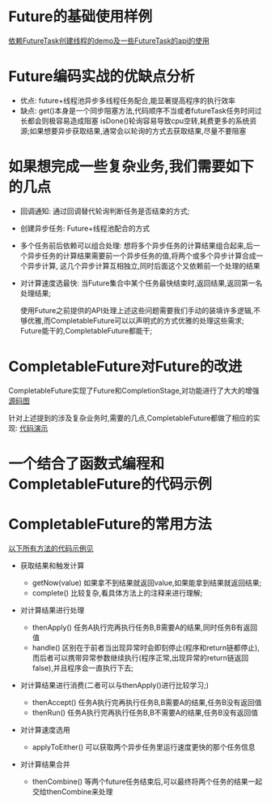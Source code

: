# Future的基础使用样例
[依赖FutureTask创建线程的demo及一些FutureTask的api的使用](/src/main/java/future/FutureApiDemo.java)


# Future编码实战的优缺点分析
 - 优点: future+线程池异步多线程任务配合,能显著提高程序的执行效率 [](/src/main/java/future/FutureThreadPoolDemo.java)
 - 缺点:
      get()本身是一个同步阻塞方法,代码顺序不当或者futureTask任务时间过长都会则极容易造成阻塞 [](/src/main/java/future/FutureGetDemo.java)
      isDone()轮询容易导致cpu空转,耗费更多的系统资源;如果想要异步获取结果,通常会以轮询的方式去获取结果,尽量不要阻塞[](/src/main/java/future/FutureIsDoneDemo.java)


# 如果想完成一些复杂业务,我们需要如下的几点
 - 回调通知: 通过回调替代轮询判断任务是否结束的方式; 
 - 创建异步任务: Future+线程池配合的方式
 - 多个任务前后依赖可以组合处理: 想将多个异步任务的计算结果组合起来,后一个异步任务的计算结果需要前一个异步任务的值,将两个或多个异步计算合成一个异步计算,
                            这几个异步计算互相独立,同时后面这个又依赖前一个处理的结果
 - 对计算速度选最快: 当Future集合中某个任务最快结束时,返回结果,返回第一名处理结果;

    使用Future之前提供的API处理上述这些问题需要我们手动的装填许多逻辑,不够优雅,而CompletableFuture可以以声明式的方式优雅的处理这些需求;
    Future能干的,CompletableFuture都能干;


# CompletableFuture对Future的改进
  CompletableFuture实现了Future和CompletionStage,对功能进行了大大的增强  [源码图](../images/CompletableFuture源码图.png)
  
  针对上述提到的涉及复杂业务时,需要的几点,CompletableFuture都做了相应的实现: [代码演示](/src/main/java/completable_future/CompletableDemo.java)

  
# 一个结合了函数式编程和CompletableFuture的代码示例
  [](/src/main/java/completable_future/CompletableFutureStreamDemo.java)

  
# CompletableFuture的常用方法
  [以下所有方法的代码示例见](/src/main/java/completable_future/CompletableFutureMethodDemo.java)

  - 获取结果和触发计算
    - getNow(value)  如果拿不到结果就返回value,如果能拿到结果就返回结果;
    - complete()     比较复杂,看具体方法上的注释来进行理解; 

  - 对计算结果进行处理
    - thenApply()    任务A执行完再执行任务B,B需要A的结果,同时任务B有返回值
    - handle()
    区别在于前者当出现异常时会即刻停止(程序和return链都停止),而后者可以携带异常参数继续执行(程序正常,出现异常的return链返回false),并且程序会一直执行下去;

  - 对计算结果进行消费(二者可以与thenApply()进行比较学习;)
    - thenAccept()    任务A执行完再执行任务B,B需要A的结果,任务B没有返回值
    - thenRun()    任务A执行完再执行任务B,B不需要A的结果,任务B没有返回值
    
  - 对计算速度选用
    - applyToEither()    可以获取两个异步任务里运行速度更快的那个任务信息

  - 对计算结果合并
    - thenCombine()    等两个future任务结束后,可以最终将两个任务的结果一起交给thenCombine来处理














